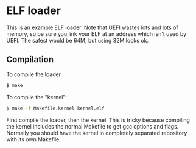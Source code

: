 ELF loader
==========

This is an example ELF loader. Note that UEFI wastes lots and lots of memory, so be sure you link your ELF
at an address which isn't used by UEFI. The safest would be 64M, but using 32M looks ok.

Compilation
-----------

To compile the loader
```sh
$ make
```

To compile the "kernel":
```sh
$ make -f Makefile.kernel kernel.elf
```
First compile the loader, then the kernel. This is tricky because compiling the kernel includes the normal Makefile to
get gcc options and flags. Normally you should have the kernel in completely separated repository with its own Makefile.
